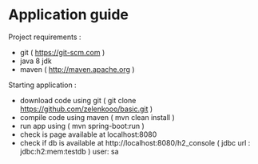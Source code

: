 # Application guide

Project requirements :
- git ( https://git-scm.com )
- java 8 jdk
- maven ( http://maven.apache.org )

Starting application :
- download code using git ( git clone https://github.com/zelenkooo/basic.git )
- compile code using maven ( mvn clean install )
- run app using ( mvn spring-boot:run )
- check is page available at localhost:8080
- check if db is available at http://localhost:8080/h2_console ( jdbc url : jdbc:h2:mem:testdb ) user: sa
